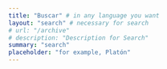```yaml
---
title: "Buscar" # in any language you want
layout: "search" # necessary for search
# url: "/archive"
# description: "Description for Search"
summary: "search"
placeholder: "for example, Platón"
---
```

